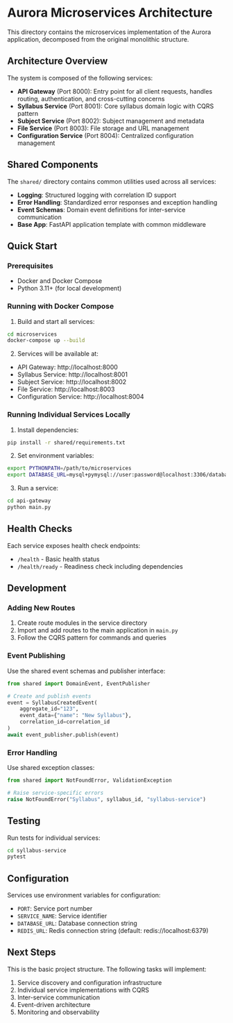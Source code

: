 # Aurora Microservices Architecture

This directory contains the microservices implementation of the Aurora application, decomposed from the original monolithic structure.

## Architecture Overview

The system is composed of the following services:

- **API Gateway** (Port 8000): Entry point for all client requests, handles routing, authentication, and cross-cutting concerns
- **Syllabus Service** (Port 8001): Core syllabus domain logic with CQRS pattern
- **Subject Service** (Port 8002): Subject management and metadata
- **File Service** (Port 8003): File storage and URL management
- **Configuration Service** (Port 8004): Centralized configuration management

## Shared Components

The `shared/` directory contains common utilities used across all services:

- **Logging**: Structured logging with correlation ID support
- **Error Handling**: Standardized error responses and exception handling
- **Event Schemas**: Domain event definitions for inter-service communication
- **Base App**: FastAPI application template with common middleware

## Quick Start

### Prerequisites

- Docker and Docker Compose
- Python 3.11+ (for local development)

### Running with Docker Compose

1. Build and start all services:
```bash
cd microservices
docker-compose up --build
```

2. Services will be available at:
- API Gateway: http://localhost:8000
- Syllabus Service: http://localhost:8001
- Subject Service: http://localhost:8002
- File Service: http://localhost:8003
- Configuration Service: http://localhost:8004

### Running Individual Services Locally

1. Install dependencies:
```bash
pip install -r shared/requirements.txt
```

2. Set environment variables:
```bash
export PYTHONPATH=/path/to/microservices
export DATABASE_URL=mysql+pymysql://user:password@localhost:3306/database_name
```

3. Run a service:
```bash
cd api-gateway
python main.py
```

## Health Checks

Each service exposes health check endpoints:

- `/health` - Basic health status
- `/health/ready` - Readiness check including dependencies

## Development

### Adding New Routes

1. Create route modules in the service directory
2. Import and add routes to the main application in `main.py`
3. Follow the CQRS pattern for commands and queries

### Event Publishing

Use the shared event schemas and publisher interface:

```python
from shared import DomainEvent, EventPublisher

# Create and publish events
event = SyllabusCreatedEvent(
    aggregate_id="123",
    event_data={"name": "New Syllabus"},
    correlation_id=correlation_id
)
await event_publisher.publish(event)
```

### Error Handling

Use shared exception classes:

```python
from shared import NotFoundError, ValidationException

# Raise service-specific errors
raise NotFoundError("Syllabus", syllabus_id, "syllabus-service")
```

## Testing

Run tests for individual services:

```bash
cd syllabus-service
pytest
```

## Configuration

Services use environment variables for configuration:

- `PORT`: Service port number
- `SERVICE_NAME`: Service identifier
- `DATABASE_URL`: Database connection string
- `REDIS_URL`: Redis connection string (default: redis://localhost:6379)

## Next Steps

This is the basic project structure. The following tasks will implement:

1. Service discovery and configuration infrastructure
2. Individual service implementations with CQRS
3. Inter-service communication
4. Event-driven architecture
5. Monitoring and observability